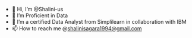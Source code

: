 - 👋 Hi, I’m @Shalini-us
- 👀 I’m Proficient in Data
- 🌱 I’m a certified Data Analyst from Simplilearn in collaboration with IBM 
- 📫 How to reach me @shalinisagara1994@gmail.com

<!---
Shalini-us/Shalini-us is a ✨ special ✨ repository because its `README.md` (this file) appears on your GitHub profile.
You can click the Preview link to take a look at your changes.
--->
